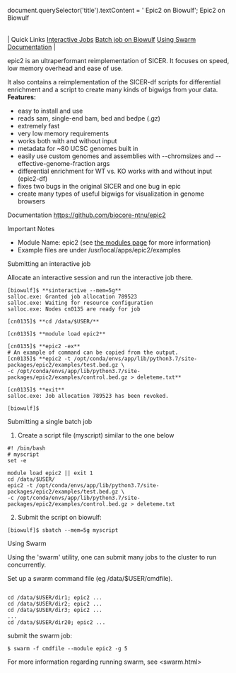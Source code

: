 

document.querySelector('title').textContent = ' Epic2 on Biowulf';
 Epic2 on Biowulf


|  |
| --- |
| 
Quick Links
[Interactive Jobs](#int)
[Batch job on Biowulf](#batch)
[Using Swarm](#swarm)
[Documentation](#doc)
 |


epic2 is an ultraperformant reimplementation of SICER. It focuses on speed, low memory overhead and ease of use.

It also contains a reimplementation of the SICER-df scripts for differential enrichment and a script to create many kinds of bigwigs from your data.
**Features:**
* easy to install and use
* reads sam, single-end bam, bed and bedpe (.gz)
* extremely fast
* very low memory requirements
* works both with and without input
* metadata for ~80 UCSC genomes built in
* easily use custom genomes and assemblies with --chromsizes and --effective-genome-fraction args
* differential enrichment for WT vs. KO works with and without input (epic2-df)
* fixes two bugs in the original SICER and one bug in epic
* create many types of useful bigwigs for visualization in genome browsers


Documentation
<https://github.com/biocore-ntnu/epic2>


Important Notes
* Module Name: epic2 (see [the modules page](/apps/modules.html) for more information)
* Example files are under /usr/local/apps/epic2/examples


Submitting an interactive job

Allocate an interactive session and run the interactive job there.



```
[biowulf]$ **sinteractive --mem=5g**
salloc.exe: Granted job allocation 789523
salloc.exe: Waiting for resource configuration
salloc.exe: Nodes cn0135 are ready for job

[cn0135]$ **cd /data/$USER/**

[cn0135]$ **module load epic2**

[cn0135]$ **epic2 -ex**
# An example of command can be copied from the output.
[cn0135]$ **epic2 -t /opt/conda/envs/app/lib/python3.7/site-packages/epic2/examples/test.bed.gz \
-c /opt/conda/envs/app/lib/python3.7/site-packages/epic2/examples/control.bed.gz > deleteme.txt**

[cn0135]$ **exit**
salloc.exe: Job allocation 789523 has been revoked.

[biowulf]$
```


Submitting a single batch job
1. Create a script file (myscript) similar to the one below

```
#! /bin/bash
# myscript
set -e

module load epic2 || exit 1
cd /data/$USER/
epic2 -t /opt/conda/envs/app/lib/python3.7/site-packages/epic2/examples/test.bed.gz \
-c /opt/conda/envs/app/lib/python3.7/site-packages/epic2/examples/control.bed.gz > deleteme.txt
```

2. Submit the script on biowulf: 
 
 
```
[biowulf]$ sbatch --mem=5g myscript
```


Using Swarm

Using the 'swarm' utility, one can submit many jobs to the cluster to run concurrently. 


Set up a swarm command file (eg /data/$USER/cmdfile). 



```

cd /data/$USER/dir1; epic2 ...
cd /data/$USER/dir2; epic2 ...
cd /data/$USER/dir3; epic2 ...
...
cd /data/$USER/dir20; epic2 ...

```


 submit the swarm job:
 
```
$ swarm -f cmdfile --module epic2 -g 5
```

For more information regarding running swarm, see <swarm.html>





















